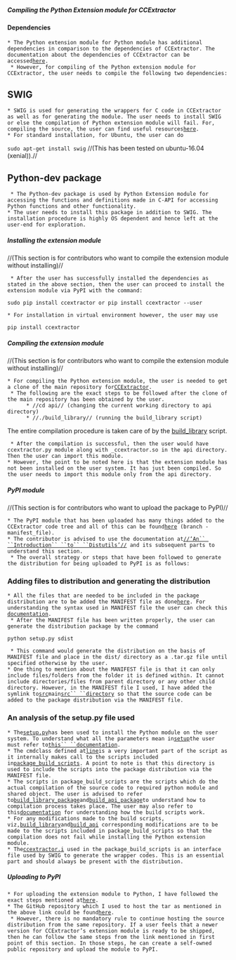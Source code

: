 ##### Compiling the Python Extension module for CCExtractor

#### Dependencies

` * The Python extension module for Python module has additional dependencies in comparison to the dependencies of CCExtractor. The documentation about the dependencies of CCExtractor can be accessed `[`here`](https://github.com/CCExtractor/ccextractor#compiling)`. `\
` * However, for compiling of the Python extension module for CCExtractor, the user needs to compile the following two dependencies:`

SWIG
----

` * SWIG is used for generating the wrappers for C code in CCExtractor as well as for generating the module. The user needs to install SWIG or else the compilation of Python extension module will fail. For, compiling the source, the user can find useful resources `[`here`](http://www.swig.org/download.html)`.`\
` * For standard installation, for Ubuntu, the user can do `

`sudo apt-get install swig` //(This has been tested on ubuntu-16.04
(xenial)).//

Python-dev package
------------------

` * The Python-dev package is used by Python Extension module for accessing the functions and definitions made in C-API for accessing Python functions and other functionality.`\
` * The user needs to install this package in addition to SWIG. The installation procedure is highly OS dependent and hence left at the user-end for exploration. `

##### Installing the extension module

//(This section is for contributors who want to compile the extension
module without installing)//

` * After the user has successfully installed the dependencies as stated in the above section, then the user can proceed to install the extension module via PyPI with the command:`

`sudo pip install ccextractor or pip install ccextractor --user`

` * For installation in virtual environment however, the user may use `

`pip install ccextractor`

##### Compiling the extension module

//(This section is for contributors who want to compile the extension
module without installing)//

` * For compiling the Python extension module, the user is needed to get a clone of the main repository for `[`CCExtractor`](https://github.com/CCExtractor/ccextractor)`.`\
` * The following are the exact steps to be followed after the clone of the main repository has been obtained by the user.`\
`      * //cd api// (changing the current working directory to api directory)`\
`      * //./build_library// (running the build_library script)`

The entire compilation procedure is taken care of by the
[build\_library](https://github.com/CCExtractor/ccextractor/blob/master/api/build_library)
script.

` * After the compilation is successful, then the user would have ccextractor.py module along with _ccextractor.so in the api directory. Then the user can import this module.`\
` * However, the point to be noted here is that the extension module has not been installed on the user system. It has just been compiled. So the user needs to import this module only from the api directory. `

##### PyPI module

//(This section is for contributors who want to upload the package to
PyPI)//

` * The PyPI module that has been uploaded has many things added to the CCExtractor code tree and all of this can be found `[`here`](https://github.com/Diptanshu8/ccextractor/tree/manifest_file)` (branch - manifest_file).`\
` * The contributor is advised to use the documentation at `[`//‘An`` ``Introduction`` ``to`` ``Distutils’//`](https://docs.python.org/2/distutils/introduction.html)` and its subsequent parts to understand this section.`\
` * The overall strategy or steps that have been followed to generate the distribution for being uploaded to PyPI is as follows:`

### Adding files to distribution and generating the distribution

` * All the files that are needed to be included in the package distribution are to be added the MANIFEST file as done `[`here`](https://github.com/Diptanshu8/ccextractor/blob/manifest_file/api/MANIFEST.in)`. For understanding the syntax used in MANIFEST file the user can check this `[`documentation`](https://docs.python.org/2/distutils/sourcedist.html#specifying-the-files-to-distribute)`.`\
` * After the MANIFEST file has been written properly, the user can generate the distribution package by the command`

`python setup.py sdist`

` * This command would generate the distribution on the basis of MANIFEST file and place in the dist/ directory as a .tar.gz file until specified otherwise by the user.`\
` * One thing to mention about the MANIFEST file is that it can only include files/folders from the folder it is defined within. It cannot include directories/files from parent directory or any other child directory. However, in the MANIFEST file I used, I have added the symlink to `[`src`](https://github.com/Diptanshu8/ccextractor/blob/manifest_file/api/src)` main `[`src`` ``directory`](https://github.com/Diptanshu8/ccextractor/tree/manifest_file/src)` so that the source code can be added to the package distribution via the MANIFEST file.`

### An analysis of the setup.py file used

` * The `[`setup.py`](https://github.com/Diptanshu8/ccextractor/blob/manifest_file/api/setup.py)` has been used to install the Python module on the user system. To understand what all the parameters mean in `[`setup`](https://github.com/Diptanshu8/ccextractor/blob/manifest_file/api/setup.py#L22)` the user must refer to `[`this`` ``documentation`](https://docs.python.org/2/distutils/setupscript.html)`.`\
` * The cmdclass defined at `[`line`](https://github.com/Diptanshu8/ccextractor/blob/manifest_file/api/setup.py#L33)` is a very important part of the script as it internally makes call to the scripts included in `[`package_build_scripts`](https://github.com/Diptanshu8/ccextractor/blob/manifest_file/api/package_build_scripts)`. A point to note is that this directory is used to include the scripts into the package distribution via the MANIFEST file.`\
` * The scripts in package_build_scripts are the scripts which do the actual compilation of the source code to required python module and shared object. The user is advised to refer to `[`build_library_package`](https://github.com/Diptanshu8/ccextractor/blob/manifest_file/api/package_build_scripts/build_library_package)` and `[`build_api_package`](https://github.com/Diptanshu8/ccextractor/blob/manifest_file/api/package_build_scripts/build_api_package)` to understand how to compilation process takes place. The user may also refer to this `[`documentation`](public:gsoc:python_extension_module_technical_documentation_gsoc_17)` for understanding how the build scripts work.`\
` * For any modifications made to the build scripts, viz, `[`build_library`](https://github.com/Diptanshu8/ccextractor/blob/manifest_file/api/build_library)` and `[`build_api`](https://github.com/Diptanshu8/ccextractor/blob/manifest_file/api/build_api)` corresponding modifications are to be made to the scripts included in package_build_scripts so that the compilation does not fail while installing the Python extension module.`\
` * The `[`ccextractor.i`](https://github.com/Diptanshu8/ccextractor/blob/manifest_file/api/package_build_scripts/ccextractor.i)` used in the package_build_scripts is an interface file used by SWIG to generate the wrapper codes. This is an essential part and should always be present with the distribution.`

##### Uploading to PyPI

` * For uploading the extension module to Python, I have followed the exact steps mentioned at `[`here`](http://peterdowns.com/posts/first-time-with-pypi.html)`.`\
` * The GitHub repository which I used to host the tar as mentioned in the above link could be found `[`here`](https://github.com/Diptanshu8/CCExtractor-extension-module)`.`\
` * However, there is no mandatory rule to continue hosting the source distribution from the same repository. If a user feels that a newer version for CCExtractor’s extension module is ready to be shipped, then he can follow the same steps from the link mentioned in first point of this section. In those steps, he can create a self-owned public repository and upload the module to PyPI.`
